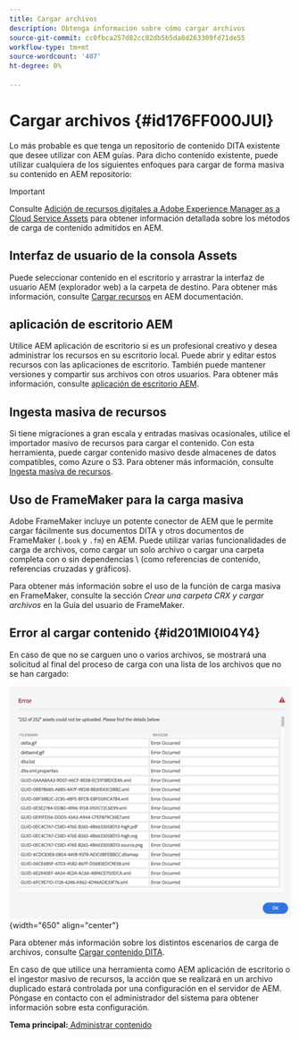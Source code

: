 ```yaml
---
title: Cargar archivos
description: Obtenga información sobre cómo cargar archivos
source-git-commit: cc0fbca257d82cc82db5b5da8d263309fd71de55
workflow-type: tm+mt
source-wordcount: '407'
ht-degree: 0%

---
```



# Cargar archivos {#id176FF000JUI}

Lo más probable es que tenga un repositorio de contenido DITA existente que desee utilizar con AEM guías. Para dicho contenido existente, puede utilizar cualquiera de los siguientes enfoques para cargar de forma masiva su contenido en AEM repositorio:

>[!IMPORTANT]
>
> Consulte [Adición de recursos digitales a Adobe Experience Manager as a Cloud Service Assets](https://experienceleague.adobe.com/docs/experience-manager-cloud-service/assets/manage/add-assets.html) para obtener información detallada sobre los métodos de carga de contenido admitidos en AEM.

## Interfaz de usuario de la consola Assets

Puede seleccionar contenido en el escritorio y arrastrar la interfaz de usuario AEM \(explorador web\) a la carpeta de destino. Para obtener más información, consulte [Cargar recursos](https://experienceleague.adobe.com/docs/experience-manager-cloud-service/assets/manage/add-assets.html#upload-assets) en AEM documentación.

## aplicación de escritorio AEM

Utilice AEM aplicación de escritorio si es un profesional creativo y desea administrar los recursos en su escritorio local. Puede abrir y editar estos recursos con las aplicaciones de escritorio. También puede mantener versiones y compartir sus archivos con otros usuarios. Para obtener más información, consulte [aplicación de escritorio AEM](https://experienceleague.adobe.com/docs/experience-manager-desktop-app/using/using.html).

## Ingesta masiva de recursos

Si tiene migraciones a gran escala y entradas masivas ocasionales, utilice el importador masivo de recursos para cargar el contenido. Con esta herramienta, puede cargar contenido masivo desde almacenes de datos compatibles, como Azure o S3. Para obtener más información, consulte [Ingesta masiva de recursos](https://experienceleague.adobe.com/docs/experience-manager-cloud-service/assets/manage/add-assets.html?lang=en#asset-bulk-ingestor).

## Uso de FrameMaker para la carga masiva

Adobe FrameMaker incluye un potente conector de AEM que le permite cargar fácilmente sus documentos DITA y otros documentos de FrameMaker \(`.book` y `.fm`\) en AEM. Puede utilizar varias funcionalidades de carga de archivos, como cargar un solo archivo o cargar una carpeta completa con o sin dependencias \ (como referencias de contenido, referencias cruzadas y gráficos\).

Para obtener más información sobre el uso de la función de carga masiva en FrameMaker, consulte la sección *Crear una carpeta CRX y cargar archivos* en la Guía del usuario de FrameMaker.

## Error al cargar contenido {#id201MI0I04Y4}

En caso de que no se carguen uno o varios archivos, se mostrará una solicitud al final del proceso de carga con una lista de los archivos que no se han cargado:

![](images/uuid-files-failed-to-upload_cs.png){width="650" align="center"}

Para obtener más información sobre los distintos escenarios de carga de archivos, consulte [Cargar contenido DITA](authoring-file-management.md#).

En caso de que utilice una herramienta como AEM aplicación de escritorio o el ingestor masivo de recursos, la acción que se realizará en un archivo duplicado estará controlada por una configuración en el servidor de AEM. Póngase en contacto con el administrador del sistema para obtener información sobre esta configuración.

**Tema principal:**[ Administrar contenido](authoring.md)

